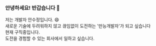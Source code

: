 ### 안녕하세요! 반갑습니다 👋

저는 개발자 안수정입니다. 😄<br>
새로운 기술에 두려워하지 않고 끊임없이 도전하는 '만능개발자'가 되고 싶습니다<br>
현재 구직중입니다.<br>
도전을 경험할 수 있는 회사에서 일하고 싶습니다.

<!--
**annedec05/annedec05** is a ✨ _special_ ✨ repository because its `README.md` (this file) appears on your GitHub profile.

Here are some ideas to get you started:

- 🔭 I’m currently working on ...
- 🌱 I’m currently learning ...
- 👯 I’m looking to collaborate on ...
- 🤔 I’m looking for help with ...
- 💬 Ask me about ...
- 📫 How to reach me: ...
- 😄 Pronouns: ...
- ⚡ Fun fact: ...
-->
